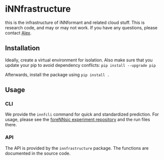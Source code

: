 # iNNfrastructure

this is the infrastructure of iNNformant and related cloud stuff.
This is research code, and may or may not work.
If you have any questions, please contact [Alex](github.com/alxshine).

## Installation

Ideally, create a virtual environment for isolation.
Also make sure that you update your pip to avoid dependency conflicts: `pip install --upgrade pip`

Afterwards, install the package using `pip install .`

## Usage

### CLI

We provide the `innfcli` command for quick and standardized prediction.
For usage, please see the [foreNNsic experiment repository](TODO) and the run files there.

### API

The API is provided by the `innfrastructure` package.
The functions are documented in the source code.